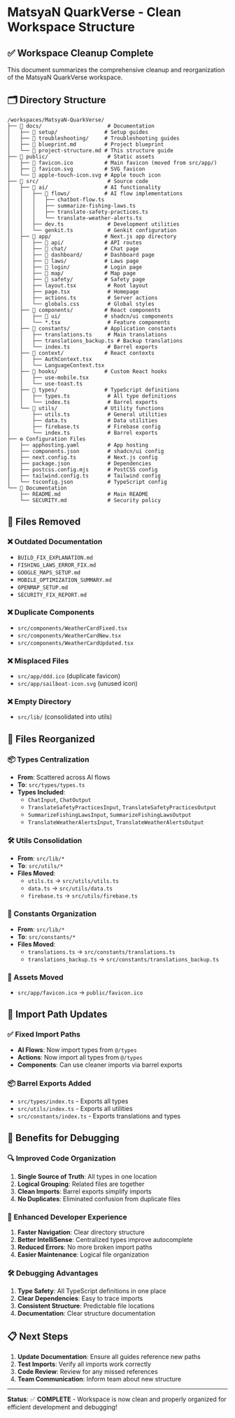 # MatsyaN QuarkVerse - Clean Workspace Structure

## ✅ Workspace Cleanup Complete

This document summarizes the comprehensive cleanup and reorganization of the MatsyaN QuarkVerse workspace.

## 🗂️ Directory Structure

```
/workspaces/MatsyaN-QuarkVerse/
├── 📁 docs/                     # Documentation
│   ├── 📁 setup/               # Setup guides
│   ├── 📁 troubleshooting/     # Troubleshooting guides
│   ├── 📄 blueprint.md         # Project blueprint
│   └── 📄 project-structure.md # This structure guide
├── 📁 public/                   # Static assets
│   ├── 🔗 favicon.ico          # Main favicon (moved from src/app/)
│   ├── 🔗 favicon.svg          # SVG favicon
│   └── 🔗 apple-touch-icon.svg # Apple touch icon
├── 📁 src/                      # Source code
│   ├── 📁 ai/                  # AI functionality
│   │   ├── 📁 flows/           # AI flow implementations
│   │   │   ├── chatbot-flow.ts
│   │   │   ├── summarize-fishing-laws.ts
│   │   │   ├── translate-safety-practices.ts
│   │   │   └── translate-weather-alerts.ts
│   │   ├── dev.ts              # Development utilities
│   │   └── genkit.ts           # Genkit configuration
│   ├── 📁 app/                 # Next.js app directory
│   │   ├── 📁 api/             # API routes
│   │   ├── 📁 chat/            # Chat page
│   │   ├── 📁 dashboard/       # Dashboard page
│   │   ├── 📁 laws/            # Laws page
│   │   ├── 📁 login/           # Login page
│   │   ├── 📁 map/             # Map page
│   │   ├── 📁 safety/          # Safety page
│   │   ├── layout.tsx          # Root layout
│   │   ├── page.tsx            # Homepage
│   │   ├── actions.ts          # Server actions
│   │   └── globals.css         # Global styles
│   ├── 📁 components/          # React components
│   │   ├── 📁 ui/              # shadcn/ui components
│   │   └── *.tsx               # Feature components
│   ├── 📁 constants/           # Application constants
│   │   ├── translations.ts     # Main translations
│   │   ├── translations_backup.ts # Backup translations
│   │   └── index.ts            # Barrel exports
│   ├── 📁 context/             # React contexts
│   │   ├── AuthContext.tsx
│   │   └── LanguageContext.tsx
│   ├── 📁 hooks/               # Custom React hooks
│   │   ├── use-mobile.tsx
│   │   └── use-toast.ts
│   ├── 📁 types/               # TypeScript definitions
│   │   ├── types.ts            # All type definitions
│   │   └── index.ts            # Barrel exports
│   └── 📁 utils/               # Utility functions
│       ├── utils.ts            # General utilities
│       ├── data.ts             # Data utilities
│       ├── firebase.ts         # Firebase config
│       └── index.ts            # Barrel exports
├── ⚙️ Configuration Files
│   ├── apphosting.yaml         # App hosting
│   ├── components.json         # shadcn/ui config
│   ├── next.config.ts          # Next.js config
│   ├── package.json            # Dependencies
│   ├── postcss.config.mjs      # PostCSS config
│   ├── tailwind.config.ts      # Tailwind config
│   └── tsconfig.json           # TypeScript config
└── 📖 Documentation
    ├── README.md               # Main README
    └── SECURITY.md             # Security policy
```

## 🧹 Files Removed

### ❌ Outdated Documentation
- `BUILD_FIX_EXPLANATION.md`
- `FISHING_LAWS_ERROR_FIX.md` 
- `GOOGLE_MAPS_SETUP.md`
- `MOBILE_OPTIMIZATION_SUMMARY.md`
- `OPENMAP_SETUP.md`
- `SECURITY_FIX_REPORT.md`

### ❌ Duplicate Components
- `src/components/WeatherCardFixed.tsx`
- `src/components/WeatherCardNew.tsx` 
- `src/components/WeatherCardUpdated.tsx`

### ❌ Misplaced Files
- `src/app/ddd.ico` (duplicate favicon)
- `src/app/sailboat-icon.svg` (unused icon)

### ❌ Empty Directory
- `src/lib/` (consolidated into utils)

## 🔄 Files Reorganized

### 📦 Types Centralization
- **From**: Scattered across AI flows
- **To**: `src/types/types.ts`
- **Types Included**:
  - `ChatInput`, `ChatOutput`
  - `TranslateSafetyPracticesInput`, `TranslateSafetyPracticesOutput`
  - `SummarizeFishingLawsInput`, `SummarizeFishingLawsOutput`
  - `TranslateWeatherAlertsInput`, `TranslateWeatherAlertsOutput`

### 🛠️ Utils Consolidation
- **From**: `src/lib/*`
- **To**: `src/utils/*`
- **Files Moved**:
  - `utils.ts` → `src/utils/utils.ts`
  - `data.ts` → `src/utils/data.ts`
  - `firebase.ts` → `src/utils/firebase.ts`

### 📝 Constants Organization
- **From**: `src/lib/*`
- **To**: `src/constants/*`
- **Files Moved**:
  - `translations.ts` → `src/constants/translations.ts`
  - `translations_backup.ts` → `src/constants/translations_backup.ts`

### 🎯 Assets Moved
- `src/app/favicon.ico` → `public/favicon.ico`

## 🔗 Import Path Updates

### ✅ Fixed Import Paths
- **AI Flows**: Now import types from `@/types`
- **Actions**: Now import all types from `@/types`
- **Components**: Can use cleaner imports via barrel exports

### 📦 Barrel Exports Added
- `src/types/index.ts` - Exports all types
- `src/utils/index.ts` - Exports all utilities
- `src/constants/index.ts` - Exports translations and types

## 🎯 Benefits for Debugging

### 🔍 Improved Code Organization
1. **Single Source of Truth**: All types in one location
2. **Logical Grouping**: Related files are together
3. **Clean Imports**: Barrel exports simplify imports
4. **No Duplicates**: Eliminated confusion from duplicate files

### 🚀 Enhanced Developer Experience
1. **Faster Navigation**: Clear directory structure
2. **Better IntelliSense**: Centralized types improve autocomplete
3. **Reduced Errors**: No more broken import paths
4. **Easier Maintenance**: Logical file organization

### 🛠️ Debugging Advantages
1. **Type Safety**: All TypeScript definitions in one place
2. **Clear Dependencies**: Easy to trace imports
3. **Consistent Structure**: Predictable file locations
4. **Documentation**: Clear structure documentation

## 📋 Next Steps

1. **Update Documentation**: Ensure all guides reference new paths
2. **Test Imports**: Verify all imports work correctly
3. **Code Review**: Review for any missed references
4. **Team Communication**: Inform team about new structure

---

**Status**: ✅ **COMPLETE** - Workspace is now clean and properly organized for efficient development and debugging!
